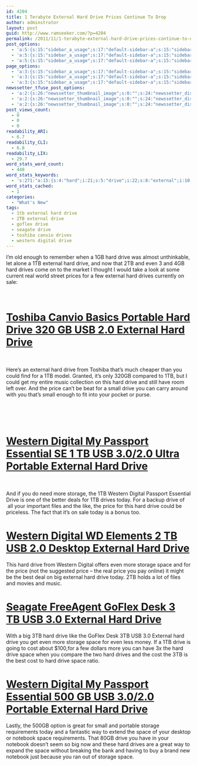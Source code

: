 ```yaml
---
id: 4204
title: 1 Terabyte External Hard Drive Prices Continue To Drop
author: adminstrator
layout: post
guid: http://www.ramseeker.com/?p=4204
permalink: /2011/11/1-terabyte-external-hard-drive-prices-continue-to-drop/
post_options:
  - 'a:5:{s:15:"sidebar_a_usage";s:17:"default-sidebar-a";s:15:"sidebar_b_usage";s:17:"default-sidebar-b";s:9:"hwa_usage";s:17:"default-headerbar";s:8:"ad_above";s:0:"";s:8:"ad_below";s:0:"";}'
  - 'a:5:{s:15:"sidebar_a_usage";s:17:"default-sidebar-a";s:15:"sidebar_b_usage";s:17:"default-sidebar-b";s:9:"hwa_usage";s:17:"default-headerbar";s:8:"ad_above";s:0:"";s:8:"ad_below";s:0:"";}'
  - 'a:5:{s:15:"sidebar_a_usage";s:17:"default-sidebar-a";s:15:"sidebar_b_usage";s:17:"default-sidebar-b";s:9:"hwa_usage";s:17:"default-headerbar";s:8:"ad_above";s:0:"";s:8:"ad_below";s:0:"";}'
page_options:
  - 'a:3:{s:15:"sidebar_a_usage";s:17:"default-sidebar-a";s:15:"sidebar_b_usage";s:17:"default-sidebar-b";s:9:"hwa_usage";s:17:"default-headerbar";}'
  - 'a:3:{s:15:"sidebar_a_usage";s:17:"default-sidebar-a";s:15:"sidebar_b_usage";s:17:"default-sidebar-b";s:9:"hwa_usage";s:17:"default-headerbar";}'
  - 'a:3:{s:15:"sidebar_a_usage";s:17:"default-sidebar-a";s:15:"sidebar_b_usage";s:17:"default-sidebar-b";s:9:"hwa_usage";s:17:"default-headerbar";}'
newssetter_tfuse_post_options:
  - 'a:2:{s:26:"newssetter_thumbnail_image";s:0:"";s:24:"newssetter_disable_image";s:4:"true";}'
  - 'a:2:{s:26:"newssetter_thumbnail_image";s:0:"";s:24:"newssetter_disable_image";s:4:"true";}'
  - 'a:2:{s:26:"newssetter_thumbnail_image";s:0:"";s:24:"newssetter_disable_image";s:4:"true";}'
post_views_count:
  - 0
  - 0
  - 0
readability_ARI:
  - 6.7
readability_CLI:
  - 6.8
readability_LIX:
  - 29.7
word_stats_word_count:
  - 448
word_stats_keywords:
  - 's:271:"a:15:{s:4:"hard";i:21;s:5:"drive";i:22;s:8:"external";i:10;s:6:"drives";i:5;s:8:"portable";i:4;s:5:"price";i:5;s:5:"small";i:3;s:7:"western";i:5;s:7:"digital";i:5;s:8:"passport";i:3;s:9:"essential";i:3;s:7:"storage";i:5;s:5:"space";i:8;s:4:"cost";i:3;s:8:"notebook";i:3;}";'
word_stats_cached:
  - 1
categories:
  - "What's New"
tags:
  - 1tb external hard drive
  - 2TB external drive
  - goflex drive
  - seagate drive
  - toshiba canvio drives
  - western digital drive
---
```

I&#8217;m old enough to remember when a 1GB hard drive was almost unthinkable, let alone a 1TB external hard drive, and now that 2TB and even 3 and 4GB hard drives come on to the market I thought I would take a look at some current real world street prices for a few external hard drives currently on sale:

&nbsp;

# [Toshiba Canvio Basics Portable Hard Drive 320 GB USB 2.0 External Hard Drive][1]

&nbsp;

Here&#8217;s an external hard drive from Toshiba that&#8217;s much cheaper than you could find for a 1TB model. Granted, it&#8217;s only 320GB compared to 1TB, but I could get my entire music collection on this hard drive and still have room left over. And the price can&#8217;t be beat for a small drive you can carry around with you that&#8217;s small enough to fit into your pocket or purse.



&nbsp;

&nbsp;

# [Western Digital My Passport Essential SE 1 TB USB 3.0/2.0 Ultra Portable External Hard Drive][2]

&nbsp;

And if you do need more storage, the 1TB Western Digital Passport Essential Drive is one of the better deals for 1TB drives today. For a backup drive of  all your important files and the like, the price for this hard drive could be priceless. The fact that it&#8217;s on sale today is a bonus too.  


# [Western Digital WD Elements 2 TB USB 2.0 Desktop External Hard Drive][3]

This hard drive from Western Digital offers even more storage space and for the price (not the suggested price &#8211; the real price you pay online) it might be the best deal on big external hard drive today. 2TB holds a lot of files and movies and music.  


# [Seagate FreeAgent GoFlex Desk 3 TB USB 3.0 External Hard Drive][4]

With a big 3TB hard drive like the GoFlex Desk 3TB USB 3.0 External hard drive you get even more storage space for even less money. If a 1TB drive is going to cost about $100,for a few dollars more you can have 3x the hard drive space when you compare the two hard drives and the cost the 3TB is the best cost to hard drive space ratio.

# [Western Digital My Passport Essential 500 GB USB 3.0/2.0 Portable External Hard Drive][5]

Lastly, the 500GB option is great for small and portable storage requirements today and a fantastic way to extend the space of your desktop or notebook space requirements. That 80GB drive you have in your notebook doesn&#8217;t seem so big now and these hard drives are a great way to expand the space without breaking the bank and having to buy a brand new notebook just because you ran out of storage space.

 [1]: http://www.amazon.com/gp/product/B004SHBUYG/ref=as_li_ss_tl?ie=UTF8&tag=ramseeker-20&linkCode=as2&camp=1789&creative=390957&creativeASIN=B004SHBUYG
 [2]: http://www.amazon.com/gp/product/B0049AS38I/ref=as_li_ss_tl?ie=UTF8&tag=ramseeker-20&linkCode=as2&camp=1789&creative=390957&creativeASIN=B0049AS38I
 [3]: http://www.amazon.com/gp/product/B002QEBMCI/ref=as_li_ss_tl?ie=UTF8&tag=ramseeker-20&linkCode=as2&camp=1789&creative=390957&creativeASIN=B002QEBMCI
 [4]: http://www.amazon.com/gp/product/B005IA844G/ref=as_li_ss_tl?ie=UTF8&tag=ramseeker-20&linkCode=as2&camp=1789&creative=390957&creativeASIN=B005IA844G
 [5]: http://www.amazon.com/gp/product/B0041OSAZS/ref=as_li_ss_tl?ie=UTF8&tag=ramseeker-20&linkCode=as2&camp=1789&creative=390957&creativeASIN=B0041OSAZS